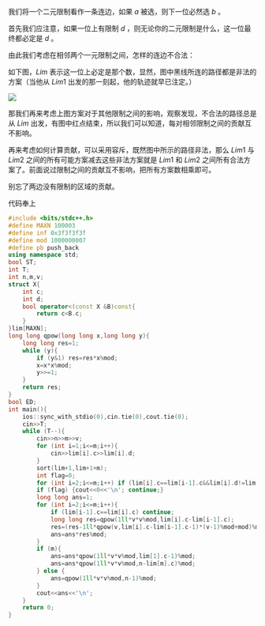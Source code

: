 我们将一个二元限制看作一条连边，如果 $a$ 被选，则下一位必然选 $b$ 。

首先我们应注意，如果一位上有限制 $d$ ，则无论你的二元限制是什么，这一位最终都必定是 $d$ 。

由此我们考虑在相邻两个一元限制之间，怎样的连边不合法：

如下图，$Lim$ 表示这一位上必定是那个数，显然，图中黑线所连的路径都是非法的方案（当他从 $Lim1$ 出发的那一刻起，他的轨迹就早已注定。）

![](https://cdn.luogu.com.cn/upload/image_hosting/wy9vl3ae.png)

那我们再来考虑上图方案对于其他限制之间的影响，观察发现，不合法的路径总是从 $Lim$ 出发，有图中红点结束，所以我们可以知道，每对相邻限制之间的贡献互不影响。

再来考虑如何计算贡献，可以采用容斥，既然图中所示的路径非法，那么 $Lim1$ 与 $Lim2$ 之间的所有可能方案减去这些非法方案就是 $Lim1$ 和 $Lim2$ 之间所有合法方案了。前面说过限制之间的贡献互不影响，把所有方案数相乘即可。

别忘了两边没有限制的区域的贡献。

代码奉上

```c++
#include <bits/stdc++.h>
#define MAXN 100003
#define inf 0x3f3f3f3f
#define mod 1000000007
#define pb push_back
using namespace std;
bool ST;
int T;
int n,m,v;
struct X{
    int c;
    int d;
    bool operator<(const X &B)const{
        return c<B.c;
    }
}lim[MAXN];
long long qpow(long long x,long long y){
    long long res=1;
    while (y){
        if (y&1) res=res*x%mod;
        x=x*x%mod;
        y>>=1;
    }
    return res;
}
bool ED;
int main(){
    ios::sync_with_stdio(0),cin.tie(0),cout.tie(0);
    cin>>T;
    while (T--){
        cin>>n>>m>>v;
        for (int i=1;i<=m;i++){
            cin>>lim[i].c>>lim[i].d;
        }
        sort(lim+1,lim+1+m);
        int flag=0;
        for (int i=2;i<=m;i++) if (lim[i].c==lim[i-1].c&&lim[i].d!=lim[i-1].d) {flag=1; break;}
        if (flag) {cout<<0<<'\n'; continue;}
        long long ans=1;
        for (int i=2;i<=m;i++){
            if (lim[i-1].c==lim[i].c) continue;
            long long res=qpow(1ll*v*v%mod,lim[i].c-lim[i-1].c);
            res=(res-1ll*qpow(v,lim[i].c-lim[i-1].c-1)*(v-1)%mod+mod)%mod;
            ans=ans*res%mod;
        }
        if (m){
            ans=ans*qpow(1ll*v*v%mod,lim[1].c-1)%mod;
            ans=ans*qpow(1ll*v*v%mod,n-lim[m].c)%mod;
        } else {
            ans=qpow(1ll*v*v%mod,n-1)%mod;
        }
        cout<<ans<<'\n';
    }
    return 0;
}
```